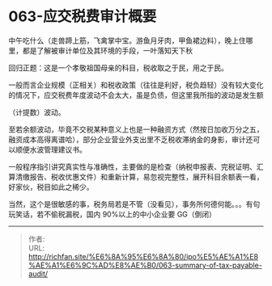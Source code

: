 # 063-应交税费审计概要

中午吃什么（走兽蹄上筋，飞禽掌中宝。游鱼月牙肉，甲鱼裙边料），晚上住哪里，都是了解被审计单位及其环境的手段，一叶落知天下秋

回归正题：这是一个孝敬祖国母亲的科目，税收取之于民，用之于民。

一般而言企业规模（正相关）和税收政策（往往是利好，税负趋轻）没有较大变化的情况下，应交税费年度波动不会太大，虽是负债，但这里我所指的波动是发生额

（计提数）波动。

至若余额波动，毕竟不交税某种意义上也是一种融资方式（然按日加收万分之五，融资成本高得离谱哈），部分企业营业外支出里不乏税收滞纳金的身影，审计还可以顺便水波管理建议书。

一般程序指引讲究真实性与准确性，主要做的是检查（纳税申报表、完税证明、汇算清缴报告、税收优惠文件）和重新计算，易忽视完整性，展开科目余额表一看，好家伙，税目如此之稀少。

当然，这个是很敏感的事，税务局若是不管（没看见），事务所何德何能。。。有句玩笑话，若不偷税漏税，国内 90%以上的中小企业要 GG（倒闭）

---

> 作者:   
> URL: http://richfan.site/%E6%8A%95%E6%8A%80/ipo%E5%AE%A1%E8%AE%A1%E6%9C%AD%E8%AE%B0/063-summary-of-tax-payable-audit/  

